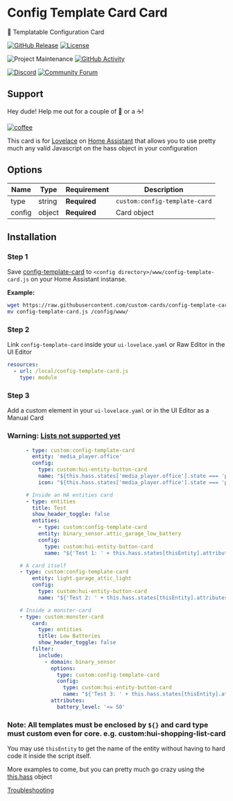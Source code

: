 # Config Template Card Card
📝 Templatable Configuration Card

[![GitHub Release][releases-shield]][releases]
[![License][license-shield]](LICENSE.md)

![Project Maintenance][maintenance-shield]
[![GitHub Activity][commits-shield]][commits]

[![Discord][discord-shield]][discord]
[![Community Forum][forum-shield]][forum]

## Support
Hey dude! Help me out for a couple of :beers: or a :coffee:!

[![coffee](https://www.buymeacoffee.com/assets/img/custom_images/black_img.png)](https://www.buymeacoffee.com/zJtVxUAgH)

This card is for [Lovelace](https://www.home-assistant.io/lovelace) on [Home Assistant](https://www.home-assistant.io/) that allows you to use pretty much any valid Javascript on the hass object in your configuration

## Options

| Name | Type | Requirement | Description
| ---- | ---- | ------- | -----------
| type | string | **Required** | `custom:config-template-card`
| config | object | **Required** | Card object

## Installation

### Step 1

Save [config-template-card](https://github.com/custom-cards/config-template-card/raw/master/dist/config-template-card.js) to `<config directory>/www/config-template-card.js` on your Home Assistant instanse.

**Example:**

```bash
wget https://raw.githubusercontent.com/custom-cards/config-template-card/master/dist/config-template-card.js
mv config-template-card.js /config/www/
```

### Step 2

Link `config-template-card` inside your `ui-lovelace.yaml` or Raw Editor in the UI Editor

```yaml
resources:
  - url: /local/config-template-card.js
    type: module
```

### Step 3

Add a custom element in your `ui-lovelace.yaml` or in the UI Editor as a Manual Card

### Warning: [Lists not supported yet](https://github.com/custom-cards/config-template-card/issues/2)

```yaml
      - type: custom:config-template-card
        entity: 'media_player.office'
        config:
          type: custom:hui-entity-button-card
          name: "${this.hass.states['media_player.office'].state === 'playing' ? 'Rocking' : 'Not Rocking'}"
          icon: "${this.hass.states['media_player.office'].state === 'playing' ? 'mdi:music' : 'mdi:sleep'}"

      # Inside an HA entities card
      - type: entities
        title: Test
        show_header_toggle: false
        entities:
          - type: custom:config-template-card
          entity: binary_sensor.attic_garage_low_battery
          config:
            type: custom:hui-entity-button-card
            name: "${'Test 1: ' + this.hass.states[thisEntity].attributes.friendly_name}"

    # A card itself
    - type: custom:config-template-card
        entity: light.garage_attic_light
        config:
          type: custom:hui-entity-button-card
          name: "${'Test 2: ' + this.hass.states[thisEntity].attributes.friendly_name}"

    # Inside a monster-card
    - type: custom:monster-card
        card:
          type: entities
          title: Low Batteries
          show_header_toggle: false
        filter:
          include:
            - domain: binary_sensor
              options:
                type: custom:config-template-card
                config:
                  type: custom:hui-entity-button-card
                  name: "${'Test 3: ' + this.hass.states[thisEntity].attributes.friendly_name}"
              attributes:
                battery_level: '<= 50'
```

### Note: All templates must be enclosed by `${}` and card type must custom even for core. e.g. custom:hui-shopping-list-card

You may use ```thisEntity``` to get the name of the entity without having to hard code it inside the script itself.

More examples to come, but you can pretty much go crazy using the [this.hass](https://developers.home-assistant.io/docs/en/frontend_data.html) object

[Troubleshooting](https://github.com/thomasloven/hass-config/wiki/Lovelace-Plugins)

[commits-shield]: https://img.shields.io/github/commit-activity/y/custom-cards/config-template-card.svg?style=for-the-badge
[commits]: https://github.com/custom-cards/config-template-card/commits/master
[discord]: https://discord.gg/Qa5fW2R
[discord-shield]: https://img.shields.io/discord/478094546522079232.svg?style=for-the-badge
[forum-shield]: https://img.shields.io/badge/community-forum-brightgreen.svg?style=for-the-badge
[forum]: https://community.home-assistant.io/t/100-templatable-lovelace-configuration-card/105241
[license-shield]: https://img.shields.io/github/license/custom-cards/config-template-card.svg?style=for-the-badge
[maintenance-shield]: https://img.shields.io/badge/maintainer-Ian%20Richardson%20%40iantrich-blue.svg?style=for-the-badge
[releases-shield]: https://img.shields.io/github/release/custom-cards/config-template-card.svg?style=for-the-badge
[releases]: https://github.com/custom-cards/config-template-card/releases
